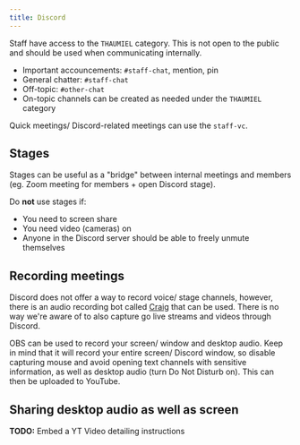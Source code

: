 ```yaml
---
title: Discord
---
```


Staff have access to the `THAUMIEL` category. This is not open to the public and should be used when communicating internally.

- Important accouncements: `#staff-chat`, mention, pin
- General chatter: `#staff-chat`
- Off-topic: `#other-chat`
- On-topic channels can be created as needed under the `THAUMIEL` category

Quick meetings/ Discord-related meetings can use the `staff-vc`.

## Stages

Stages can be useful as a "bridge" between internal meetings and members (eg. Zoom meeting for members + open Discord stage).

Do **not** use stages if:

- You need to screen share
- You need video (cameras) on
- Anyone in the Discord server should be able to freely unmute themselves

## Recording meetings

Discord does not offer a way to record voice/ stage channels, however, there is an audio recording bot called [Craig](https://craig.chat/home/) that can be used. There is no way we're aware of to also capture go live streams and videos through Discord.

OBS can be used to record your screen/ window and desktop audio. Keep in mind that it will record your entire screen/ Discord window, so disable capturing mouse and avoid opening text channels with sensitive information, as well as desktop audio (turn Do Not Disturb on). This can then be uploaded to YouTube.

## Sharing desktop audio as well as screen

**TODO:** Embed a YT Video detailing instructions
